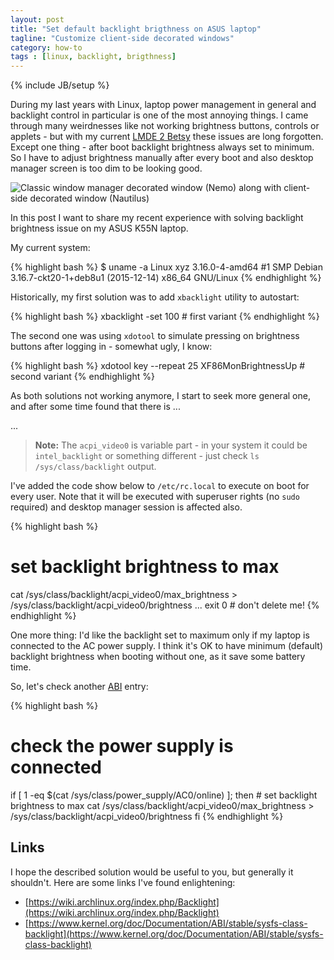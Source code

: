 ```yaml
---
layout: post
title: "Set default backlight brigthness on ASUS laptop"
tagline: "Customize client-side decorated windows"
category: how-to
tags : [linux, backlight, brigthness]
---
```

{% include JB/setup %}

During my last years with Linux, laptop power management in general and backlight control in particular is one of the most annoying things. I came through many weirdnesses like not working brightness buttons, controls or applets - but with my current [LMDE 2 Betsy]() these issues are long forgotten. Except one thing - after boot backlight brightness always set to minimum. So I have to adjust brightness manually after every boot and also desktop manager screen is too dim to be looking good.

<!-- more -->

<img src="{{ site.url }}/assets/images/gtk-decoration-layout_01.png" alt="Classic window manager decorated window (Nemo) along with client-side decorated window (Nautilus)" class="img-responsive" />

In this post I want to share my recent experience with solving backlight brightness issue on my ASUS K55N laptop.

My current system:

{% highlight bash %}
$ uname -a
Linux xyz 3.16.0-4-amd64 #1 SMP Debian 3.16.7-ckt20-1+deb8u1 (2015-12-14) x86_64 GNU/Linux
{% endhighlight %}

Historically, my first solution was to add `xbacklight` utility to autostart:

{% highlight bash %}
xbacklight -set 100 # first variant
{% endhighlight %}

The second one was using `xdotool` to simulate pressing on brightness buttons after logging in - somewhat ugly, I know:

{% highlight bash %}
xdotool key --repeat 25 XF86MonBrightnessUp # second variant
{% endhighlight %}

As both solutions not working anymore, I start to seek more general one, and after some time found that there is ...

...

> **Note:** The `acpi_video0` is variable part - in your system it could be `intel_backlight` or something different - just check `ls /sys/class/backlight` output.

I've added the code show below to `/etc/rc.local` to execute on boot for every user. Note that it will be executed with superuser rights (no `sudo` required) and desktop manager session is affected also.

{% highlight bash %}
# set backlight brightness to max
cat /sys/class/backlight/acpi_video0/max_brightness > /sys/class/backlight/acpi_video0/brightness
...
exit 0 # don't delete me!
{% endhighlight %}

One more thing: I'd like the backlight set to maximum only if my laptop is connected to the AC power supply. I think it's OK to have minimum (default) backlight brightness when booting without one, as it save some battery time.

So, let's check another [ABI](https://www.kernel.org/doc/Documentation/ABI/README) entry:

{% highlight bash %}
# check the power supply is connected
if [ 1 -eq $(cat /sys/class/power_supply/AC0/online) ];
then
	# set backlight brightness to max
	cat /sys/class/backlight/acpi_video0/max_brightness > /sys/class/backlight/acpi_video0/brightness
fi
{% endhighlight %}

## Links

I hope the described solution would be useful to you, but generally it shouldn't. Here are some links I've found enlightening:

* [https://wiki.archlinux.org/index.php/Backlight](https://wiki.archlinux.org/index.php/Backlight)
* [https://www.kernel.org/doc/Documentation/ABI/stable/sysfs-class-backlight](https://www.kernel.org/doc/Documentation/ABI/stable/sysfs-class-backlight)

